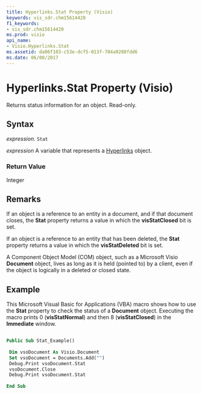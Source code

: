 ```yaml
---
title: Hyperlinks.Stat Property (Visio)
keywords: vis_sdr.chm15614420
f1_keywords:
- vis_sdr.chm15614420
ms.prod: visio
api_name:
- Visio.Hyperlinks.Stat
ms.assetid: da06f103-c53e-dcf5-013f-704a9208fdd6
ms.date: 06/08/2017
---
```



# Hyperlinks.Stat Property (Visio)

Returns status information for an object. Read-only.


## Syntax

 _expression_. `Stat`

 _expression_ A variable that represents a [Hyperlinks](./Visio.Hyperlinks.md) object.


### Return Value

Integer


## Remarks

If an object is a reference to an entity in a document, and if that document closes, the  **Stat** property returns a value in which the **visStatClosed** bit is set.

If an object is a reference to an entity that has been deleted, the  **Stat** property returns a value in which the **visStatDeleted** bit is set.

A Component Object Model (COM) object, such as a Microsoft Visio  **Document** object, lives as long as it is held (pointed to) by a client, even if the object is logically in a deleted or closed state.


## Example

This Microsoft Visual Basic for Applications (VBA) macro shows how to use the  **Stat** property to check the status of a **Document** object. Executing the macro prints 0 (**visStatNormal**) and then 8 (**visStatClosed**) in the **Immediate** window.


```vb
 
Public Sub Stat_Example() 
 
 Dim vsoDocument As Visio.Document 
 Set vsoDocument = Documents.Add("") 
 Debug.Print vsoDocument.Stat 
 vsoDocument.Close 
 Debug.Print vsoDocument.Stat 
 
End Sub
```


